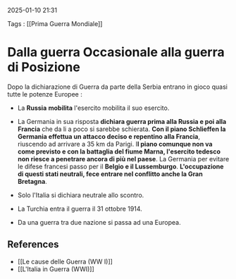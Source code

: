 2025-01-10 21:31

Tags : [[Prima Guerra Mondiale]]

# Dalla guerra Occasionale alla guerra di Posizione

Dopo la dichiarazione di Guerra da parte della Serbia entrano in gioco quasi tutte le potenze Europee :

- La **Russia** **mobilita** l'esercito mobilita il suo esercito. 

- La Germania in sua risposta **dichiara guerra prima alla Russia e poi alla Francia** che da li a poco si sarebbe schierata. **Con il piano Schlieffen la Germania effettua un attacco deciso e repentino alla Francia**, riuscendo ad arrivare a 35 km da Parigi. I**l piano comunque non va come previsto e con la battaglia del fiume Marna, l'esercito tedesco non riesce a penetrare ancora di più nel paese**. La Germania per evitare le difese francesi passo per il **Belgio e il Lussemburgo**. **L'occupazione di questi stati neutrali, fece entrare nel conflitto anche la Gran Bretagna**.

- Solo l'Italia si dichiara neutrale allo scontro.

- La Turchia entra il guerra il 31 ottobre 1914.

- Da una guerra tra due nazione si passa ad una Europea.
## References

- [[Le cause delle Guerra (WW I)]]
- [[L'Italia in Guerra (WWI)]]
